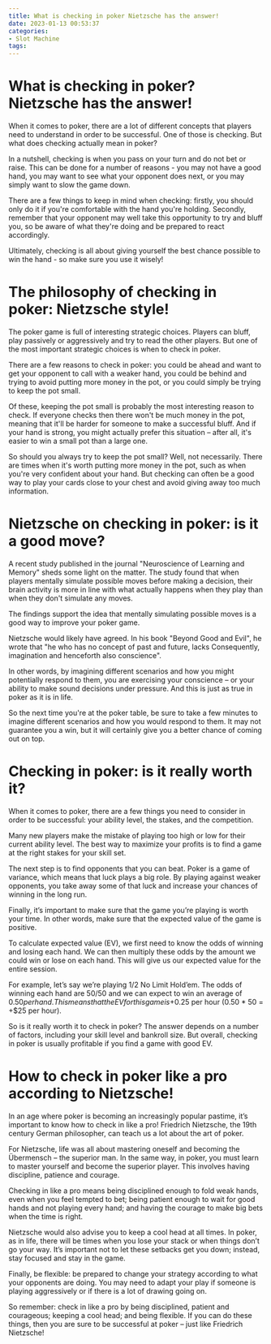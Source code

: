 ```yaml
---
title: What is checking in poker Nietzsche has the answer!
date: 2023-01-13 00:53:37
categories:
- Slot Machine
tags:
---
```



#  What is checking in poker? Nietzsche has the answer!

When it comes to poker, there are a lot of different concepts that players need to understand in order to be successful. One of those is checking. But what does checking actually mean in poker?

In a nutshell, checking is when you pass on your turn and do not bet or raise. This can be done for a number of reasons - you may not have a good hand, you may want to see what your opponent does next, or you may simply want to slow the game down.

There are a few things to keep in mind when checking: firstly, you should only do it if you're comfortable with the hand you're holding. Secondly, remember that your opponent may well take this opportunity to try and bluff you, so be aware of what they're doing and be prepared to react accordingly.

Ultimately, checking is all about giving yourself the best chance possible to win the hand - so make sure you use it wisely!

#  The philosophy of checking in poker: Nietzsche style!

The poker game is full of interesting strategic choices. Players can bluff, play passively or aggressively and try to read the other players. But one of the most important strategic choices is when to check in poker.

There are a few reasons to check in poker: you could be ahead and want to get your opponent to call with a weaker hand, you could be behind and trying to avoid putting more money in the pot, or you could simply be trying to keep the pot small.

Of these, keeping the pot small is probably the most interesting reason to check. If everyone checks then there won't be much money in the pot, meaning that it'll be harder for someone to make a successful bluff. And if your hand is strong, you might actually prefer this situation – after all, it's easier to win a small pot than a large one.

So should you always try to keep the pot small? Well, not necessarily. There are times when it's worth putting more money in the pot, such as when you're very confident about your hand. But checking can often be a good way to play your cards close to your chest and avoid giving away too much information.

#  Nietzsche on checking in poker: is it a good move?

A recent study published in the journal "Neuroscience of Learning and Memory" sheds some light on the matter. The study found that when players mentally simulate possible moves before making a decision, their brain activity is more in line with what actually happens when they play than when they don't simulate any moves.

The findings support the idea that mentally simulating possible moves is a good way to improve your poker game.

Nietzsche would likely have agreed. In his book "Beyond Good and Evil", he wrote that "he who has no concept of past and future, lacks Consequently, imagination and henceforth also conscience".

In other words, by imagining different scenarios and how you might potentially respond to them, you are exercising your conscience – or your ability to make sound decisions under pressure. And this is just as true in poker as it is in life.

So the next time you're at the poker table, be sure to take a few minutes to imagine different scenarios and how you would respond to them. It may not guarantee you a win, but it will certainly give you a better chance of coming out on top.

#  Checking in poker: is it really worth it?

When it comes to poker, there are a few things you need to consider in order to be successful: your ability level, the stakes, and the competition.

Many new players make the mistake of playing too high or low for their current ability level. The best way to maximize your profits is to find a game at the right stakes for your skill set.

The next step is to find opponents that you can beat. Poker is a game of variance, which means that luck plays a big role. By playing against weaker opponents, you take away some of that luck and increase your chances of winning in the long run.

Finally, it’s important to make sure that the game you’re playing is worth your time. In other words, make sure that the expected value of the game is positive.

To calculate expected value (EV), we first need to know the odds of winning and losing each hand. We can then multiply these odds by the amount we could win or lose on each hand. This will give us our expected value for the entire session.

For example, let’s say we’re playing $1/$2 No Limit Hold’em. The odds of winning each hand are 50/50 and we can expect to win an average of $0.50 per hand. This means that the EV for this game is +$0.25 per hour (0.50 * 50 = +$25 per hour).

So is it really worth it to check in poker? The answer depends on a number of factors, including your skill level and bankroll size. But overall, checking in poker is usually profitable if you find a game with good EV.

#  How to check in poker like a pro according to Nietzsche!

In an age where poker is becoming an increasingly popular pastime, it’s important to know how to check in like a pro! Friedrich Nietzsche, the 19th century German philosopher, can teach us a lot about the art of poker.

For Nietzsche, life was all about mastering oneself and becoming the Übermensch – the superior man. In the same way, in poker, you must learn to master yourself and become the superior player. This involves having discipline, patience and courage.

Checking in like a pro means being disciplined enough to fold weak hands, even when you feel tempted to bet; being patient enough to wait for good hands and not playing every hand; and having the courage to make big bets when the time is right.

Nietzsche would also advise you to keep a cool head at all times. In poker, as in life, there will be times when you lose your stack or when things don’t go your way. It’s important not to let these setbacks get you down; instead, stay focused and stay in the game.

Finally, be flexible: be prepared to change your strategy according to what your opponents are doing. You may need to adapt your play if someone is playing aggressively or if there is a lot of drawing going on.

So remember: check in like a pro by being disciplined, patient and courageous; keeping a cool head; and being flexible. If you can do these things, then you are sure to be successful at poker – just like Friedrich Nietzsche!